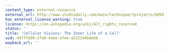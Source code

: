 ```yaml
---
content_type: external-resource
external_url: http://www.studiodaily.com/main/technique/tprojects/6850.html
has_external_license_warning: true
license: https://en.wikipedia.org/wiki/All_rights_reserved
status: ''
title: 'Cellular Visions: The Inner Life of a Cell'
uid: d4fffd99-2fa0-4a6e-afee-a222244b8ebb
wayback_url: ''
---
```

